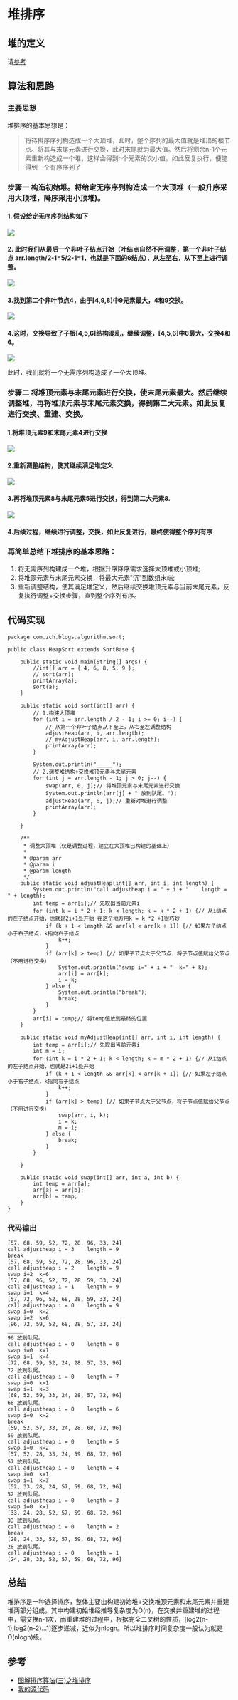 # 堆排序

## 堆的定义

请[参考][1]

## 算法和思路

### 主要思想

堆排序的基本思想是：

>将待排序序列构造成一个大顶堆，此时，整个序列的最大值就是堆顶的根节点。将其与末尾元素进行交换，此时末尾就为最大值。然后将剩余n-1个元素重新构造成一个堆，这样会得到n个元素的次小值。如此反复执行，便能得到一个有序序列了


### 步骤一 构造初始堆。将给定无序序列构造成一个大顶堆（一般升序采用大顶堆，降序采用小顶堆)。

#### 1. 假设给定无序序列结构如下

![][2]

#### 2. 此时我们从最后一个非叶子结点开始（叶结点自然不用调整，第一个非叶子结点 arr.length/2-1=5/2-1=1，也就是下面的6结点），从左至右，从下至上进行调整。

![][3]

#### 3.找到第二个非叶节点4，由于[4,9,8]中9元素最大，4和9交换。

![][4]

#### 4.这时，交换导致了子根[4,5,6]结构混乱，继续调整，[4,5,6]中6最大，交换4和6。

![][5]

此时，我们就将一个无需序列构造成了一个大顶堆。


### 步骤二 将堆顶元素与末尾元素进行交换，使末尾元素最大。然后继续调整堆，再将堆顶元素与末尾元素交换，得到第二大元素。如此反复进行交换、重建、交换。

#### 1.将堆顶元素9和末尾元素4进行交换

![][6]

#### 2.重新调整结构，使其继续满足堆定义

![][7]

#### 3.再将堆顶元素8与末尾元素5进行交换，得到第二大元素8.

![][8]

#### 4.后续过程，继续进行调整，交换，如此反复进行，最终使得整个序列有序



### 再简单总结下堆排序的基本思路：

1. 将无需序列构建成一个堆，根据升序降序需求选择大顶堆或小顶堆;
2. 将堆顶元素与末尾元素交换，将最大元素"沉"到数组末端;
3. 重新调整结构，使其满足堆定义，然后继续交换堆顶元素与当前末尾元素，反复执行调整+交换步骤，直到整个序列有序。

## 代码实现
```
package com.zch.blogs.algorithm.sort;

public class HeapSort extends SortBase {

	public static void main(String[] args) {
		//int[] arr = { 4, 6, 8, 5, 9 };
		// sort(arr);
		printArray(a);
		sort(a);
	}

	public static void sort(int[] arr) {
		// 1.构建大顶堆
		for (int i = arr.length / 2 - 1; i >= 0; i--) {
			// 从第一个非叶子结点从下至上，从右至左调整结构
			adjustHeap(arr, i, arr.length);
			// myAdjustHeap(arr, i, arr.length);
			printArray(arr);
		}

		System.out.println("_____");
		// 2.调整堆结构+交换堆顶元素与末尾元素
		for (int j = arr.length - 1; j > 0; j--) {
			swap(arr, 0, j);// 将堆顶元素与末尾元素进行交换
			System.out.println(arr[j] + " 放到队尾。");
			adjustHeap(arr, 0, j);// 重新对堆进行调整
			printArray(arr);
		}

	}

	/**
	 * 调整大顶堆（仅是调整过程，建立在大顶堆已构建的基础上）
	 *
	 * @param arr
	 * @param i
	 * @param length
	 */
	public static void adjustHeap(int[] arr, int i, int length) {
		System.out.println("call adjustheap i = " + i + "    length = " + length);
		int temp = arr[i];// 先取出当前元素i
		for (int k = i * 2 + 1; k < length; k = k * 2 + 1) {// 从i结点的左子结点开始，也就是2i+1处开始 在这个地方用k = k *2 +1很巧妙
			if (k + 1 < length && arr[k] < arr[k + 1]) {// 如果左子结点小于右子结点，k指向右子结点
				k++;
			}
			if (arr[k] > temp) {// 如果子节点大于父节点，将子节点值赋给父节点（不用进行交换）
				System.out.println("swap i=" + i + "  k=" + k);
				arr[i] = arr[k];
				i = k;
			} else {
				System.out.println("break");
				break;
			}
		}
		arr[i] = temp;// 将temp值放到最终的位置
	}

	public static void myAdjustHeap(int[] arr, int i, int length) {
		int temp = arr[i];// 先取出当前元素i
		int m = i;
		for (int k = i * 2 + 1; k < length; k = m * 2 + 1) {// 从i结点的左子结点开始，也就是2i+1处开始
			if (k + 1 < length && arr[k] < arr[k + 1]) {// 如果左子结点小于右子结点，k指向右子结点
				k++;
			}
			if (arr[k] > temp) {// 如果子节点大于父节点，将子节点值赋给父节点（不用进行交换）
				swap(arr, i, k);
				i = k;
				m = i;
			} else {
				break;
			}
		}

	}

	public static void swap(int[] arr, int a, int b) {
		int temp = arr[a];
		arr[a] = arr[b];
		arr[b] = temp;
	}
}

```

### 代码输出

```
[57, 68, 59, 52, 72, 28, 96, 33, 24]
call adjustheap i = 3    length = 9
break
[57, 68, 59, 52, 72, 28, 96, 33, 24]
call adjustheap i = 2    length = 9
swap i=2  k=6
[57, 68, 96, 52, 72, 28, 59, 33, 24]
call adjustheap i = 1    length = 9
swap i=1  k=4
[57, 72, 96, 52, 68, 28, 59, 33, 24]
call adjustheap i = 0    length = 9
swap i=0  k=2
swap i=2  k=6
[96, 72, 59, 52, 68, 28, 57, 33, 24]
_____
96 放到队尾。
call adjustheap i = 0    length = 8
swap i=0  k=1
swap i=1  k=4
[72, 68, 59, 52, 24, 28, 57, 33, 96]
72 放到队尾。
call adjustheap i = 0    length = 7
swap i=0  k=1
swap i=1  k=3
[68, 52, 59, 33, 24, 28, 57, 72, 96]
68 放到队尾。
call adjustheap i = 0    length = 6
swap i=0  k=2
break
[59, 52, 57, 33, 24, 28, 68, 72, 96]
59 放到队尾。
call adjustheap i = 0    length = 5
swap i=0  k=2
[57, 52, 28, 33, 24, 59, 68, 72, 96]
57 放到队尾。
call adjustheap i = 0    length = 4
swap i=0  k=1
swap i=1  k=3
[52, 33, 28, 24, 57, 59, 68, 72, 96]
52 放到队尾。
call adjustheap i = 0    length = 3
swap i=0  k=1
[33, 24, 28, 52, 57, 59, 68, 72, 96]
33 放到队尾。
call adjustheap i = 0    length = 2
break
[28, 24, 33, 52, 57, 59, 68, 72, 96]
28 放到队尾。
call adjustheap i = 0    length = 1
[24, 28, 33, 52, 57, 59, 68, 72, 96]

```
## 总结

堆排序是一种选择排序，整体主要由构建初始堆+交换堆顶元素和末尾元素并重建堆两部分组成。其中构建初始堆经推导复杂度为O(n)，在交换并重建堆的过程中，需交换n-1次，而重建堆的过程中，根据完全二叉树的性质，[log2(n-1),log2(n-2)...1]逐步递减，近似为nlogn。所以堆排序时间复杂度一般认为就是O(nlogn)级。


## 参考


- [图解排序算法(三)之堆排序][10]
- [我的源代码][11]


[1]:https://github.com/wardensky/blogs/blob/master/06.algorithm/04.%E6%A0%91%E7%9B%B8%E5%85%B3/%E6%95%B0%E6%8D%AE%E7%BB%93%E6%9E%84-%E5%A0%86.md
[2]:../images/堆排序-1.png
[3]:../images/堆排序-2.png
[4]:../images/堆排序-3.png
[5]:../images/堆排序-4.png
[6]:../images/堆排序-5.png
[7]:../images/堆排序-6.png
[8]:../images/堆排序-7.png
[9]:../images/堆排序-8.png
[10]:https://www.cnblogs.com/chengxiao/p/6129630.html
[11]:https://github.com/wardensky/blogs/blob/master/00.source-code/blogs/algorithm/src/main/java/com/zch/blogs/algorithm/sort/HeapSort.java
